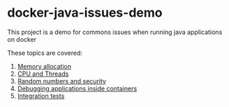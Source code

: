 # docker-java-issues-demo
This project is a demo for commons issues when running java applications on docker

These topics are covered:

1. [Memory allocation](./memory-sample)
2. [CPU and Threads](./cpu-sample)
3. [Random numbers and security](./entropy-sample)
4. [Debugging applications inside containers](./debugging-sample)
5. [Integration tests](./integration-tests-sample)
